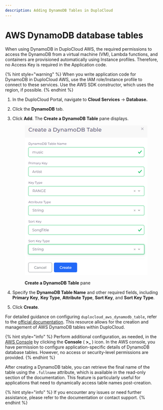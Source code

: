 ```yaml
---
description: Adding DynamoDB Tables in DuploCloud
---
```


# AWS DynamoDB database tables

When using DynamoDB in DuploCloud AWS, the required permissions to access the DynamoDB from a virtual machine (VM), Lambda functions, and containers are provisioned automatically using Instance profiles. Therefore, no Access Key is required in the Application code.

{% hint style="warning" %}
When you write application code for DynamoDB in DuploCloud AWS, use the IAM role/Instance profile to connect to these services. Use the AWS SDK constructor, which uses the region, if possible.
{% endhint %}

1. In the DuploCloud Portal, navigate to **Cloud Services** -> **Database.**
2. Click the **DynamoDB** tab.
3. Click **Add**. The **Create a DynamoDB Table** pane displays.

    <div align="left">

    <figure><img src="../../../.gitbook/assets/dynamo_1.png" alt=""><figcaption><p><strong>Create a DynamoDB Table</strong> pane</p></figcaption></figure>

    </div>

4. Specify the **DynamoDB Table Name** and other required fields, including **Primary Key**, **Key Type**, **Attribute Type**, **Sort Key**, and **Sort Key Type**.
5. Click **Create**.

For detailed guidance on configuring `duplocloud_aws_dynamodb_table`, refer to the [official documentation](https://registry.terraform.io/providers/duplocloud/duplocloud/latest/docs/resources/aws_dynamodb_table). This resource allows for the creation and management of AWS DynamoDB tables within DuploCloud.

{% hint style="info" %}
Perform additional configuration, as needed, in the [AWS Console](../../use-cases/using-aws-console.md) by clicking the **Console** ( **>\_** ) icon. In the AWS console, you have permission to configure application-specific details of DynamoDB database tables. However, no access or security-level permissions are provided.
{% endhint %}

After creating a DynamoDB table, you can retrieve the final name of the table using the `.fullname` attribute, which is available in the read-only section of the documentation. This feature is particularly useful for applications that need to dynamically access table names post-creation.

{% hint style="info" %}
If you encounter any issues or need further assistance, please refer to the documentation or contact support.
{% endhint %}